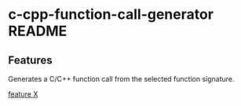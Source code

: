 # c-cpp-function-call-generator README

## Features

Generates a C/C++ function call from the selected function signature.

[feature X](examples/example_0.gif)
